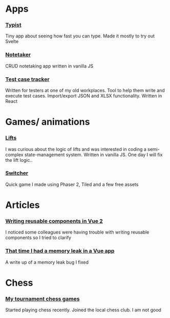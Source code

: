 # Apps
### [Typist](https://typist-lvw6ettoy.vercel.app/)
Tiny app about seeing how fast you can type. Made it mostly to try out Svelte
### [Notetaker](https://liamsain.github.io/notetaker)
CRUD notetaking app written in vanilla JS
### [Test case tracker](https://liamsain.github.io/test-case-tracker/)
Written for testers at one of my old workplaces. Tool to help them write and execute test cases. Import/export JSON and XLSX functionality. Written in React

# Games/ animations
### [Lifts](https://liamsain.github.io/lift-system)
I was curious about the logic of lifts and was interested in coding a semi-complex state-management system. Written in vanilla JS. One day I will fix the lift logic.. 

### [Switcher](https://liamsain.github.io/switcher)
Quick game I made using Phaser 2, Tiled and a few free assets

# Articles
### [Writing reusable components in Vue 2](/reusable-components)
I noticed some colleagues were having trouble with writing reusable components so I tried to clarify
### [That time I had a memory leak in a Vue app](/vue-memory-leak)
A write up of a memory leak bug I fixed

# Chess
### [My tournament chess games](https://liamsain.github.io/my-chess-games)
Started playing chess recently. Joined the local chess club. I am not good